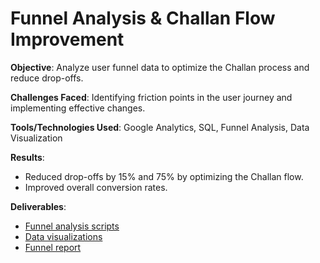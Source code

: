 # Funnel Analysis & Challan Flow Improvement

**Objective**: Analyze user funnel data to optimize the Challan process and reduce drop-offs.

**Challenges Faced**: Identifying friction points in the user journey and implementing effective changes.

**Tools/Technologies Used**: Google Analytics, SQL, Funnel Analysis, Data Visualization

**Results**: 
- Reduced drop-offs by 15% and 75% by optimizing the Challan flow.
- Improved overall conversion rates.

**Deliverables**:
- [Funnel analysis scripts](analysis-scripts)
- [Data visualizations](visuals)
- [Funnel report](reports)
